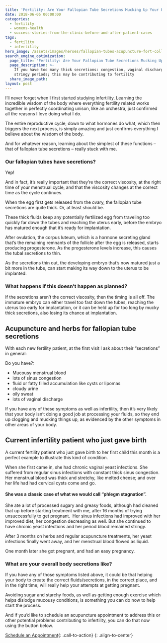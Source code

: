 ```yaml
---
title: 'Fertility: Are Your Fallopian Tube Secretions Mucking Up Your Fertility?'
date: 2018-06-05 00:00:00
categories:
  - fertility
  - womens-health
  - success-stories-from-the-clinic-before-and-after-patient-cases
tags:
  - fertility
  - infertility
hero_image: /assets/images/heroes/fallopian-tubes-acupuncture-fort-collins-fertility.jpg
search_engine_optimization:
  page_title: 'Fertility: Are Your Fallopian Tube Secretions Mucking Up Your Fertility'
  page_description: >-
    If you have too many thick secretions: congestion, vaginal discharge,
    stringy periods; this may be contributing to fertility
  share_image_path:
layout: post
---
```


I’ll never forget when I first started studying infertility. Learning the incredible wisdom of the body where everything fertility related works together in perfectly coordinating unison, like an orchestra, just confirmed all the reasons I love doing what I do.

The entire reproductive cycle, down to what hormones do what, which then triggers the next process, is simply amazing and just confirms everything I believe about the wisdom of the body.

And for whatever reason, learning about the simplest of these functions – that of fallopian tube secretions – really stuck with me.

### Our fallopian tubes have secretions?

Yep!

And in fact, it’s really important that they’re the correct viscosity, at the right time of your menstrual cycle, and that the viscosity changes at the correct time as the cycle continues.

When the egg first gets released from the ovary, the fallopian tube secretions are quite thick. Or, at least should be.

These thick fluids keep any potentially fertilized egg from traveling too quickly far down the tubes and reaching the uterus early, before the embryo has matured enough that it’s ready for implantation.

After ovulation, the corpus luteum, which is a hormone secreting gland that’s the remaining remnants of the follicle after the egg is released, starts producing progesterone. As the progesterone levels increase, this causes the tubal secretions to thin.

As the secretions thin out, the developing embryo that’s now matured just a bit more in the tube, can start making its way down to the uterus to be implanted.

### What happens if this doesn’t happen as planned?

If the secretions aren’t the correct viscosity, then the timing is all off. The immature embryo can either travel too fast down the tubes, reaching the uterus too early for implantation, or it can be held up for too long by mucky thick secretions, also losing its chance at implantation.

## Acupuncture and herbs for fallopian tube secretions

With each new fertility patient, at the first visit I ask about their “secretions” in general:

Do you have?:

* Mucousy menstrual blood
* lots of sinus congestion
* fluid or fatty filled accumulation like cysts or lipomas
* cloudy urine
* oily sweat
* lots of vaginal discharge

If you have any of these symptoms as well as infertility, then it’s very likely that your body isn’t doing a good job at processing your fluids, so they end up clogging and mucking things up, as evidenced by the other symptoms in other areas of your body.

## Current infertility patient who just gave birth

A current fertility patient who just gave birth to her first child this month is a perfect example to illustrate this kind of condition.

When she first came in, she had chronic vaginal yeast infections. She suffered from regular sinus infections with constant thick sinus congestion. Her menstrual blood was thick and stretchy, like melted cheese; and over her life had had cervical cysts come and go.

#### She was a classic case of what we would call “phlegm stagnation”.

She ate a lot of processed sugary and greasy foods, although had cleaned that up before starting treatment with me, after 16 months of trying unsuccessfully to get pregnant.  Her sinus infections had improved with her improved diet, her congestion decreasing as well. But she continued to have chronic yeast infections and her period blood remained stringy.

After 3 months on herbs and regular acupuncture treatments, her yeast infections finally went away, and her menstrual blood flowed as liquid.

One month later she got pregnant, and had an easy pregnancy.

### What are your overall body secretions like?

If you have any of those symptoms listed above, it could be that helping your body to create the correct fluids/secretions, in the correct place, and in the right time; will really help your attempts at getting pregnant.

Avoiding sugar and starchy foods, as well as getting enough exercise which helps dislodge mucousy conditions, is something you can do now to help start the process.

And if you’d like to schedule an acupuncture appointment to address this or other potential problems contributing to infertility, you can do that now using the button below.

[Schedule an Appointment](/make-an-appointment/){: .call-to-action}
{: .align-to-center}